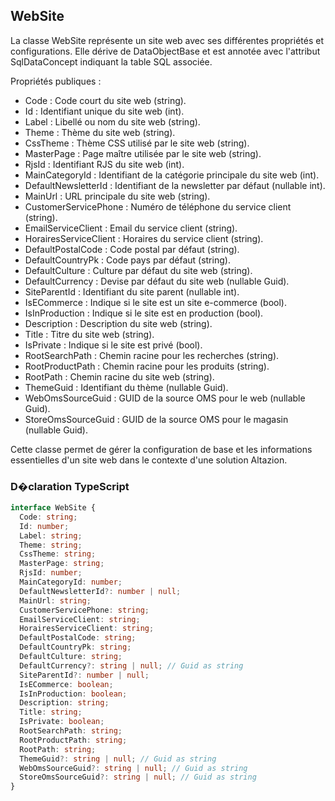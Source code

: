 ﻿## WebSite

La classe WebSite représente un site web avec ses différentes propriétés et configurations. Elle dérive de DataObjectBase et est annotée avec l'attribut SqlDataConcept indiquant la table SQL associée.

Propriétés publiques :

- Code : Code court du site web (string).
- Id : Identifiant unique du site web (int).
- Label : Libellé ou nom du site web (string).
- Theme : Thème du site web (string).
- CssTheme : Thème CSS utilisé par le site web (string).
- MasterPage : Page maître utilisée par le site web (string).
- RjsId : Identifiant RJS du site web (int).
- MainCategoryId : Identifiant de la catégorie principale du site web (int).
- DefaultNewsletterId : Identifiant de la newsletter par défaut (nullable int).
- MainUrl : URL principale du site web (string).
- CustomerServicePhone : Numéro de téléphone du service client (string).
- EmailServiceClient : Email du service client (string).
- HorairesServiceClient : Horaires du service client (string).
- DefaultPostalCode : Code postal par défaut (string).
- DefaultCountryPk : Code pays par défaut (string).
- DefaultCulture : Culture par défaut du site web (string).
- DefaultCurrency : Devise par défaut du site web (nullable Guid).
- SiteParentId : Identifiant du site parent (nullable int).
- IsECommerce : Indique si le site est un site e-commerce (bool).
- IsInProduction : Indique si le site est en production (bool).
- Description : Description du site web (string).
- Title : Titre du site web (string).
- IsPrivate : Indique si le site est privé (bool).
- RootSearchPath : Chemin racine pour les recherches (string).
- RootProductPath : Chemin racine pour les produits (string).
- RootPath : Chemin racine du site web (string).
- ThemeGuid : Identifiant du thème (nullable Guid).
- WebOmsSourceGuid : GUID de la source OMS pour le web (nullable Guid).
- StoreOmsSourceGuid : GUID de la source OMS pour le magasin (nullable Guid).

Cette classe permet de gérer la configuration de base et les informations essentielles d'un site web dans le contexte d'une solution Altazion.

### D�claration TypeScript
```typescript
interface WebSite {
  Code: string;
  Id: number;
  Label: string;
  Theme: string;
  CssTheme: string;
  MasterPage: string;
  RjsId: number;
  MainCategoryId: number;
  DefaultNewsletterId?: number | null;
  MainUrl: string;
  CustomerServicePhone: string;
  EmailServiceClient: string;
  HorairesServiceClient: string;
  DefaultPostalCode: string;
  DefaultCountryPk: string;
  DefaultCulture: string;
  DefaultCurrency?: string | null; // Guid as string
  SiteParentId?: number | null;
  IsECommerce: boolean;
  IsInProduction: boolean;
  Description: string;
  Title: string;
  IsPrivate: boolean;
  RootSearchPath: string;
  RootProductPath: string;
  RootPath: string;
  ThemeGuid?: string | null; // Guid as string
  WebOmsSourceGuid?: string | null; // Guid as string
  StoreOmsSourceGuid?: string | null; // Guid as string
}
```
